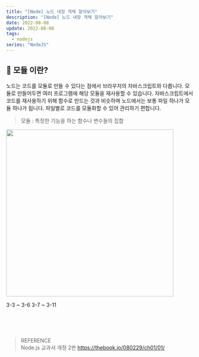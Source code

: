 ```yaml
---
title: "[Node] 노드 내장 객체 알아보기"
description: "[Node] 노드 내장 객체 알아보기"
date: 2022-08-08
update: 2022-08-08
tags:
  - nodejs
series: "NodeJS"
---
```


## 🔎 모듈 이란?

노드는 코드를 모듈로 만들 수 있다는 점에서 브라우저의 자바스크립트와 다릅니다. 모듈로 만들어두면 여러 프로그램에 해당 모듈을 재사용할 수 있습니다. 자바스크립트에서 코드를 재사용하기 위해 함수로 만드는 것과 비슷하며 노드에서는 보통 파일 하나가 모듈 하나가 됩니다. 파일별로 코드를 모듈화할 수 있어 관리하기 편합니다.

> 모듈 : 특정한 기능을 하는 함수나 변수들의 집합

<img src="https://user-images.githubusercontent.com/68415905/183278114-3116e3ab-b132-4086-b009-36462369999e.jpg" width="450" />

3-3 ~ 3-6
3-7 ~ 3-11

<br /><br /><br />

> REFERENCE <br /> Node.js 교과서 개정 2판 https://thebook.io/080229/ch01/01/
